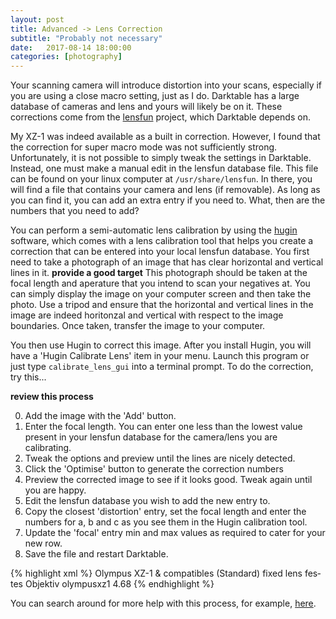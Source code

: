 ```yaml
---
layout: post
title: Advanced -> Lens Correction
subtitle: "Probably not necessary"
date:   2017-08-14 18:00:00
categories: [photography]
---
```


Your scanning camera will introduce distortion into your scans, especially if you are using a close macro setting, just as I do. Darktable has a large database of cameras and lens and yours will likely be on it. These corrections come from the [lensfun](http://lensfun.sourceforge.net) project, which Darktable depends on.

My XZ-1 was indeed available as a built in correction. However, I found that the correction for super macro mode was not sufficiently strong. Unfortunately, it is not possible to simply tweak the settings in Darktable. Instead, one must make a manual edit in the lensfun database file. This file can be found on your linux computer at `/usr/share/lensfun`. In there, you will find a file that contains your camera and lens (if removable). As long as you can find it, you can add an extra entry if you need to. What, then are the numbers that you need to add?

You can perform a semi-automatic lens calibration by using the [hugin](http://hugin.sourceforge.net/) software, which comes with a lens calibration tool that helps you create a correction that can be entered into your local lensfun database. You first need to take a photograph of an image that has clear horizontal and vertical lines in it. **provide a good target** This photograph should be taken at the focal length and aperature that you intend to scan your negatives at. You can simply display the image on your computer screen and then take the photo. Use a tripod and ensure that the horizontal and vertical lines in the image are indeed horitonzal and vertical with respect to the image boundaries. Once taken, transfer the image to your computer.

You then use Hugin to correct this image. After you install Hugin, you will have a 'Hugin Calibrate Lens' item in your menu. Launch this program or just type `calibrate_lens_gui` into a terminal prompt. To do the correction, try this...

**review this process**

0. Add the image with the 'Add' button.
0. Enter the focal length. You can enter one less than the lowest value present in your lensfun database for the camera/lens you are calibrating.
0. Tweak the options and preview until the lines are nicely detected.
0. Click the 'Optimise' button to generate the correction numbers
0. Preview the corrected image to see if it looks good. Tweak again until you are happy.
0. Edit the lensfun database you wish to add the new entry to.
0. Copy the closest 'distortion' entry, set the focal length and enter the numbers for a, b and c as you see them in the Hugin calibration tool.
0. Update the 'focal' entry min and max values as required to cater for your new row.
0. Save the file and restart Darktable.


{% highlight xml %}
<lens>
    <maker>Olympus</maker>
    <model>XZ-1 &amp; compatibles (Standard)</model>
    <model lang="en">fixed lens</model>
    <model lang="de">festes Objektiv</model>
    <mount>olympusxz1</mount>
    <focal min="5" max="24"/> <!-- min edited -->
    <aperture min="1.8" max="8"/>
    <cropfactor>4.68</cropfactor>
    <calibration>
        <!-- I added the next line -->
        <distortion model="ptlens" focal="5" a="0" b="-0.031" c="0" /> 
        <distortion model="ptlens" focal="6" a="0.01604" b="-0.05047" c="0"/>
        <distortion model="ptlens" focal="6.5" a="0.01062" b="-0.03568" c="0"/>
        <!-- file continues... -->
{% endhighlight %}

You can search around for more help with this process, for example, [here](http://libregraphicsworld.org/blog/entry/creating-lens-distorsion-models-with-hugin-lens-calibrator).

